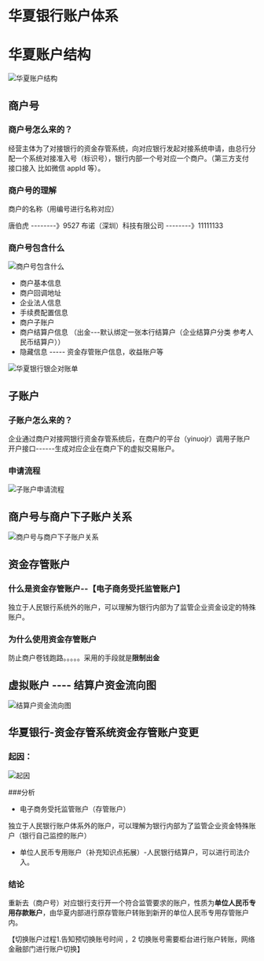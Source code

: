 # 华夏银行账户体系

# 华夏账户结构
![华夏账户结构](./imgs/华夏账户结构.png)

## 商户号
### 商户号怎么来的？
经营主体为了对接银行的资金存管系统，向对应银行发起对接系统申请，由总行分配一个系统对接准入号（标识号），银行内部一个号对应一个商户。（第三方支付 接口接入 比如微信 appId 等）。

### 商户号的理解
商户的名称（用编号进行名称对应）

唐伯虎 --------》9527
布诺（深圳）科技有限公司 --------》11111133

### 商户号包含什么
![商户号包含什么](./imgs/商户号包含什么.png) 

- 商户基本信息
- 商户回调地址
- 企业法人信息
- 手续费配置信息
- 商户子账户
- 商户结算户信息 （出金---默认绑定一张本行结算户（企业结算户分类 参考人民币结算户））
- 隐藏信息  ----- 资金存管账户信息，收益账户等

![华夏银行银企对账单](./imgs/华夏银行银企对账单.png)


## 子账户
### 子账户怎么来的？

企业通过商户对接网银行资金存管系统后，在商户的平台（yinuojr）调用子账户开户接口------生成对应企业在商户下的虚拟交易账户。

### 申请流程
![子账户申请流程](./imgs/子账户申请流程.png)

## 商户号与商户下子账户关系
![商户号与商户下子账户关系](./imgs/商户号与商户下子账户关系.png)


## 资金存管账户

### 什么是资金存管账户--【电子商务受托监管账户】
独立于人民银行系统外的账户，可以理解为银行内部为了监管企业资金设定的特殊账户。

### 为什么使用资金存管账户
防止商户卷钱跑路。。。。。采用的手段就是**限制出金**


## 虚拟账户 ---- 结算户资金流向图
![结算户资金流向图](./imgs/结算户资金流向图.png)


## 华夏银行-资金存管系统资金存管账户变更
### 起因：
![起因](./imgs/起因.png)

###分析
- 电子商务受托监管账户（存管账户）

独立于人民银行账户体系外的账户，可以理解为银行内部为了监管企业资金特殊账户（银行自己监控的账户）

- 单位人民币专用账户（补充知识点拓展）-人民银行结算户，可以进行司法介入。

### 结论
重新去（商户号）对应银行支行开一个符合监管要求的账户，性质为**单位人民币专用存款账户**，由华夏内部进行原存管账户转账到新开的单位人民币专用存管账户内。

【切换账户过程1.告知预切换账号时间 ，2 切换账号需要柜台进行账户转账，网络金融部门进行账户切换】